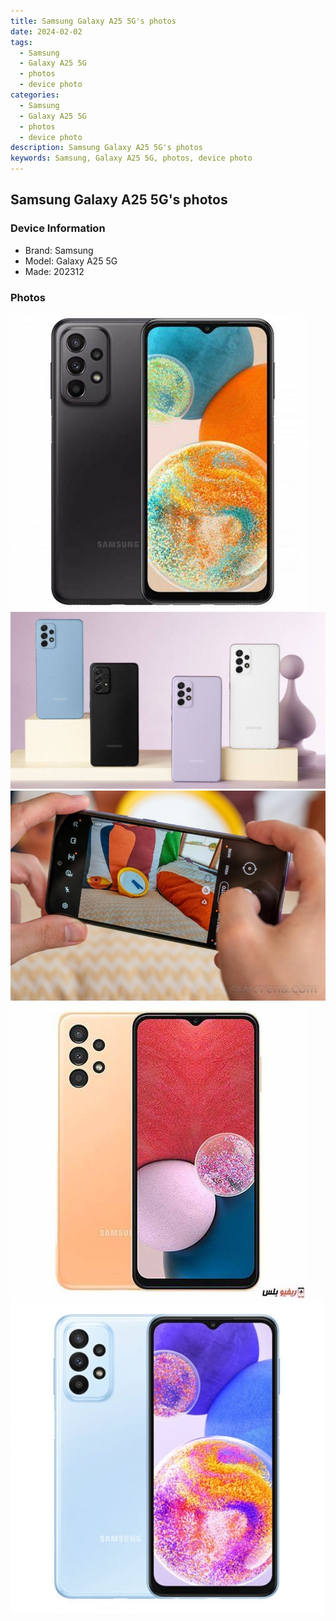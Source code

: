 ```yaml
---
title: Samsung Galaxy A25 5G's photos
date: 2024-02-02
tags: 
  - Samsung
  - Galaxy A25 5G
  - photos
  - device photo
categories: 
  - Samsung
  - Galaxy A25 5G
  - photos
  - device photo
description: Samsung Galaxy A25 5G's photos
keywords: Samsung, Galaxy A25 5G, photos, device photo
---
```


## Samsung Galaxy A25 5G's photos

### Device Information

- Brand: Samsung
- Model: Galaxy A25 5G
- Made: 202312

### Photos

![/images/best-assets/devices/samsung/samsung-galaxy-a25-5g/1.jpg](/images/best-assets/devices/samsung/samsung-galaxy-a25-5g/1.jpg)
![/images/best-assets/devices/samsung/samsung-galaxy-a25-5g/2.jpg](/images/best-assets/devices/samsung/samsung-galaxy-a25-5g/2.jpg)
![/images/best-assets/devices/samsung/samsung-galaxy-a25-5g/3.jpg](/images/best-assets/devices/samsung/samsung-galaxy-a25-5g/3.jpg)
![/images/best-assets/devices/samsung/samsung-galaxy-a25-5g/4.jpg](/images/best-assets/devices/samsung/samsung-galaxy-a25-5g/4.jpg)
![/images/best-assets/devices/samsung/samsung-galaxy-a25-5g/5.jpg](/images/best-assets/devices/samsung/samsung-galaxy-a25-5g/5.jpg)
